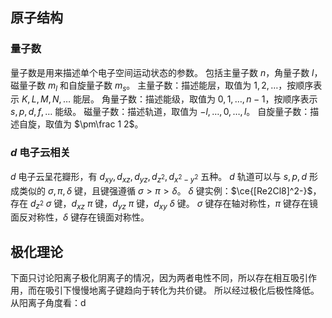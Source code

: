 ## 原子结构
### 量子数
量子数是用来描述单个电子空间运动状态的参数。
包括主量子数 $n$，角量子数 $l$，磁量子数 $m_l$ 和自旋量子数 $m_s$。
主量子数：描述能层，取值为 $1,2,\ldots$，按顺序表示 $K,L,M,N,\ldots$ 能层。
角量子数：描述能级，取值为 $0,1,\ldots,n-1$，按顺序表示 $s,p,d,f,\ldots$ 能级。
磁量子数：描述轨道，取值为 $-l,\ldots,0,\ldots,l$。
自旋量子数：描述自旋，取值为 $\pm\frac 1 2$。
### $d$ 电子云相关
$d$ 电子云呈花瓣形，有 $d_{xy},d_{xz},d_{yz},d_{z^2},d_{x^2-y^2}$ 五种。
$d$ 轨道可以与 $s,p,d$ 形成类似的 $\sigma,\pi,\delta$ 键，且键强遵循 $\sigma>\pi>\delta$。
$\delta$ 键实例：$\ce{[Re2Cl8]^2-}$，存在 $d_{z^2}$ $\sigma$ 键，$d_{xz}$ $\pi$ 键，$d_{yz}$ $\pi$ 键，$d_{xy}$ $\delta$ 键。
$\sigma$ 键存在轴对称性，$\pi$ 键存在镜面反对称性，$\delta$ 键存在镜面对称性。
## 极化理论

下面只讨论阳离子极化阴离子的情况，因为两者电性不同，所以存在相互吸引作用，而在吸引下慢慢地离子键趋向于转化为共价键。
所以经过极化后极性降低。
从阳离子角度看：d
